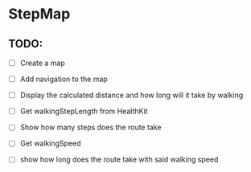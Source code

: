 # StepMap
## TODO:
- [ ] Create a map
- [ ] Add navigation to the map
- [ ] Display the calculated distance and how long will it take by walking
- [ ] Get walkingStepLength from HealthKit
- [ ] Show how many steps does the route take
- [ ] Get walkingSpeed
- [ ] show how long does the route take with said walking speed

